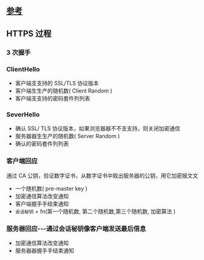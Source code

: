 ## [参考](https://zhuanlan.zhihu.com/p/26682342)

## HTTPS 过程

### 3 次握手

### ClientHello

- 客户端⽀支持的 SSL/TLS 协议版本
- 客户端⽣生产的随机数( Client Random )
- 客户端⽀支持的密码套件列列表

### SeverHello

- 确认 SSL/ TLS 协议版本，如果浏览器器不不⽀支持，则关闭加密通信
- 服务器器⽣生产的随机数( Server Random )
- 确认的密码套件列列表

### 客户端回应

通过 CA 公钥，验证数字证书，从数字证书中取出服务器的公钥，用它加密报⽂文

- 一个随机数( pre-master key )
- 加密通信算法改变通知
- 客户端握⼿手结束通知
- `会话秘钥` = fn(第一个随机数, 第二个随机数,第三个随机数, 加密算法 )

### 服务器回应---通过会话秘钥像客户端发送最后信息

- 加密通信算法改变通知
- 服务器器握⼿手结束通知
